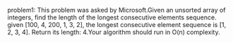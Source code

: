 problem1: This problem was asked by Microsoft.Given an unsorted array of integers, find the length of the longest consecutive elements sequence. given [100, 4, 200, 1, 3, 2], the longest consecutive element sequence is [1, 2, 3, 4]. Return its length: 4.Your algorithm should run in O(n) complexity.
